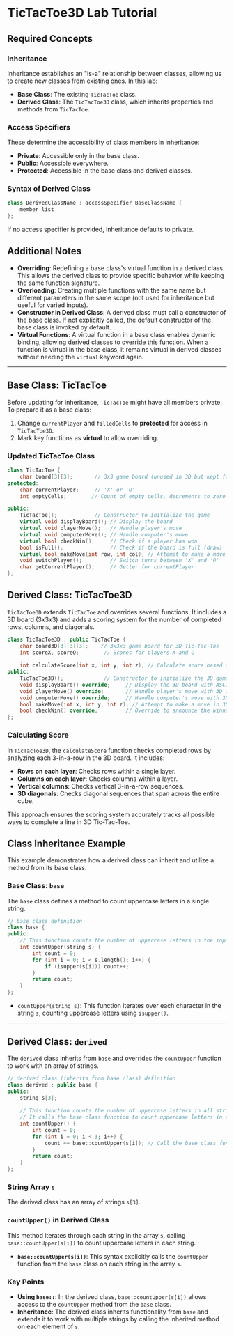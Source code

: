 
# TicTacToe3D Lab Tutorial

## Required Concepts

### Inheritance
Inheritance establishes an "is-a" relationship between classes, allowing us to create new classes from existing ones. In this lab:

- **Base Class**: The existing `TicTacToe` class.
- **Derived Class**: The `TicTacToe3D` class, which inherits properties and methods from `TicTacToe`.

### Access Specifiers
These determine the accessibility of class members in inheritance:

- **Private**: Accessible only in the base class.
- **Public**: Accessible everywhere.
- **Protected**: Accessible in the base class and derived classes.

### Syntax of Derived Class
```cpp
class DerivedClassName : accessSpecifier BaseClassName { 
    member list 
}; 
```
If no access specifier is provided, inheritance defaults to private.

## Additional Notes

- **Overriding**: Redefining a base class's virtual function in a derived class. This allows the derived class to provide specific behavior while keeping the same function signature.
- **Overloading**: Creating multiple functions with the same name but different parameters in the same scope (not used for inheritance but useful for varied inputs).
- **Constructor in Derived Class**: A derived class must call a constructor of the base class. If not explicitly called, the default constructor of the base class is invoked by default.
- **Virtual Functions**: A virtual function in a base class enables dynamic binding, allowing derived classes to override this function. When a function is virtual in the base class, it remains virtual in derived classes without needing the `virtual` keyword again.

---

## Base Class: TicTacToe

Before updating for inheritance, `TicTacToe` might have all members private. To prepare it as a base class:

1. Change `currentPlayer` and `filledCells` to **protected** for access in `TicTacToe3D`.
2. Mark key functions as **virtual** to allow overriding.

### Updated TicTacToe Class

```cpp
class TicTacToe {
    char board[3][3];       // 3x3 game board (unused in 3D but kept for compatibility)
protected:
    char currentPlayer;     // 'X' or 'O'
    int emptyCells;        // Count of empty cells, decrements to zero

public:
    TicTacToe();            // Constructor to initialize the game
    virtual void displayBoard(); // Display the board
    virtual void playerMove();   // Handle player's move
    virtual void computerMove(); // Handle computer's move
    virtual bool checkWin();     // Check if a player has won
    bool isFull();               // Check if the board is full (draw)
    virtual bool makeMove(int row, int col); // Attempt to make a move
    void switchPlayer();         // Switch turns between 'X' and 'O'
    char getCurrentPlayer();     // Getter for currentPlayer
};
```
## Derived Class: TicTacToe3D

`TicTacToe3D` extends `TicTacToe` and overrides several functions. It includes a 3D board (3x3x3) and adds a scoring system for the number of completed rows, columns, and diagonals.

```cpp
class TicTacToe3D : public TicTacToe {
    char board3D[3][3][3];    // 3x3x3 game board for 3D Tic-Tac-Toe
    int scoreX, scoreO;        // Scores for players X and O
    
    int calculateScore(int x, int y, int z); // Calculate score based on completed rows
public:
    TicTacToe3D();             // Constructor to initialize the 3D game
    void displayBoard() override;     // Display the 3D board with ASCII art
    void playerMove() override;       // Handle player's move with 3D input
    void computerMove() override;     // Handle computer's move with 3D input
    bool makeMove(int x, int y, int z); // Attempt to make a move in 3D space
    bool checkWin() override;         // Override to announce the winner at the end
};
```
### Calculating Score

In `TicTacToe3D`, the `calculateScore` function checks completed rows by analyzing each 3-in-a-row in the 3D board. It includes:

- **Rows on each layer**: Checks rows within a single layer.
- **Columns on each layer**: Checks columns within a layer.
- **Vertical columns**: Checks vertical 3-in-a-row sequences.
- **3D diagonals**: Checks diagonal sequences that span across the entire cube.

This approach ensures the scoring system accurately tracks all possible ways to complete a line in 3D Tic-Tac-Toe.
## Class Inheritance Example

This example demonstrates how a derived class can inherit and utilize a method from its base class.

### Base Class: `base`

The `base` class defines a method to count uppercase letters in a single string.

```cpp
// base class definition
class base {
public:
    // This function counts the number of uppercase letters in the input string "s"
    int countUpper(string s) {
        int count = 0;
        for (int i = 0; i < s.length(); i++) {
            if (isupper(s[i])) count++;
        }
        return count;
    }
};
```
- `countUpper(string s)`: This function iterates over each character in the string `s`, counting uppercase letters using `isupper()`.

---

## Derived Class: `derived`

The `derived` class inherits from `base` and overrides the `countUpper` function to work with an array of strings.

```cpp
// derived class (inherits from base class) definition
class derived : public base {
public:
    string s[3];
    
    // This function counts the number of uppercase letters in all strings in the array "s".
    // It calls the base class function to count uppercase letters in each individual string.
    int countUpper() {
        int count = 0;
        for (int i = 0; i < 3; i++) {
            count += base::countUpper(s[i]); // Call the base class function
        }
        return count;
    }
};
```
### String Array `s`

The derived class has an array of strings `s[3]`.

### `countUpper()` in Derived Class

This method iterates through each string in the array `s`, calling `base::countUpper(s[i])` to count uppercase letters in each string.

- **`base::countUpper(s[i])`**: This syntax explicitly calls the `countUpper` function from the `base` class on each string in the array `s`.

### Key Points

- **Using `base::`**: In the derived class, `base::countUpper(s[i])` allows access to the `countUpper` method from the `base` class.
- **Inheritance**: The derived class inherits functionality from `base` and extends it to work with multiple strings by calling the inherited method on each element of `s`.

